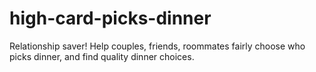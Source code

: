 # high-card-picks-dinner
Relationship saver! Help couples, friends, roommates fairly choose who picks dinner, and find quality dinner choices.

